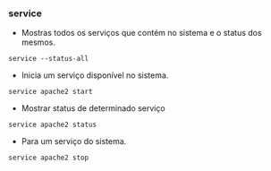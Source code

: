 ### service

- Mostras todos os serviços que contém no sistema e o status dos mesmos.

``service --status-all``

- Inicia um serviço disponível no sistema.

``service apache2 start``

- Mostrar status de determinado serviço

``service apache2 status``

- Para um serviço do sistema.

``service apache2 stop``


